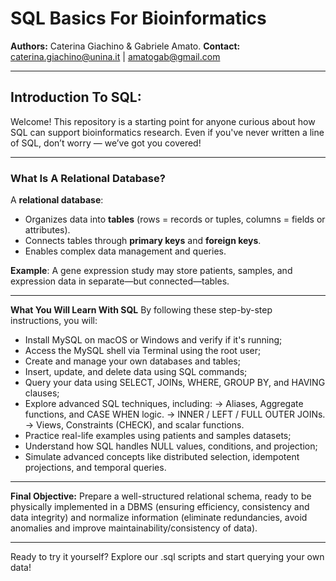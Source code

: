 # SQL Basics For Bioinformatics

**Authors:** Caterina Giachino & Gabriele Amato.
**Contact:** caterina.giachino@unina.it | amatogab@gmail.com

---

## Introduction To SQL:
Welcome! This repository is a starting point for anyone curious about how SQL can support bioinformatics research. Even if you've never written a line of SQL, don’t worry — we’ve got you covered!

---

### What Is A Relational Database?

A **relational database**:
* Organizes data into **tables** (rows = records or tuples, columns = fields or attributes).
* Connects tables through **primary keys** and **foreign keys**.
* Enables complex data management and queries.

**Example**: A gene expression study may store patients, samples, and expression data in separate—but connected—tables.

---

**What You Will Learn With SQL**
By following these step-by-step instructions, you will:

- Install MySQL on macOS or Windows and verify if it's running;
- Access the MySQL shell via Terminal using the root user;
- Create and manage your own databases and tables;
- Insert, update, and delete data using SQL commands;
- Query your data using SELECT, JOINs, WHERE, GROUP BY, and HAVING clauses;
- Explore advanced SQL techniques, including:
  -> Aliases, Aggregate functions, and CASE WHEN logic.
  -> INNER / LEFT / FULL OUTER JOINs.
  -> Views, Constraints (CHECK), and scalar functions.
- Practice real-life examples using patients and samples datasets;
- Understand how SQL handles NULL values, conditions, and projection;
- Simulate advanced concepts like distributed selection, idempotent projections, and temporal queries.

---

**Final Objective:** 
Prepare a well-structured relational schema, ready to be physically implemented in a DBMS (ensuring efficiency, consistency and data integrity) and normalize information (eliminate redundancies, avoid anomalies and improve maintainability/consistency of data).

---

Ready to try it yourself? Explore our .sql scripts and start querying your own data!
